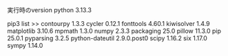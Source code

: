 実行時のversion
python 3.13.3

pip3 list >>
contourpy       1.3.3
cycler          0.12.1
fonttools       4.60.1
kiwisolver      1.4.9
matplotlib      3.10.6
mpmath          1.3.0
numpy           2.3.3
packaging       25.0
pillow          11.3.0
pip             25.0.1
pyparsing       3.2.5
python-dateutil 2.9.0.post0
scipy           1.16.2
six             1.17.0
sympy           1.14.0
